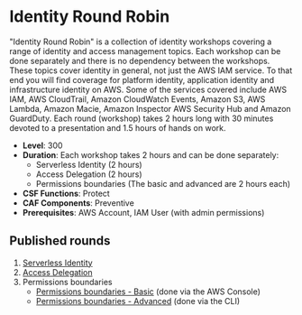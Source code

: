 # Identity Round Robin

"Identity Round Robin" is a collection of identity workshops covering a range of identity and access management topics. Each workshop can be done separately and there is no dependency between the workshops. These topics cover identity in general, not just the AWS IAM service. To that end you will find coverage for platform identity, application identity and infrastructure identity on AWS. Some of the services covered include AWS IAM, AWS CloudTrail, Amazon CloudWatch Events, Amazon S3, AWS Lambda, Amazon Macie, Amazon Inspector AWS Security Hub and Amazon GuardDuty. Each round (workshop) takes 2 hours long with 30 minutes devoted to a presentation and 1.5 hours of hands on work.

* **Level**: 300
* **Duration**: Each workshop takes 2 hours and can be done separately:
	* Serverless Identity (2 hours)
	* Access Delegation (2 hours)
	* Permissions boundaries (The basic and advanced are 2 hours each)
* **CSF Functions**: Protect
* **CAF Components**: Preventive
* **Prerequisites**: AWS Account, IAM User (with admin permissions)

## Published rounds
1. [Serverless Identity](./serverless/index.md)
2. [Access Delegation](./delegation/index.md)
3. Permissions boundaries
	* [Permissions boundaries - Basic](./permission-boundaries/index.md) (done via the AWS Console)
	* [Permissions boundaries - Advanced](./permission-boundaries-advanced/index.md) (done via the CLI) 
